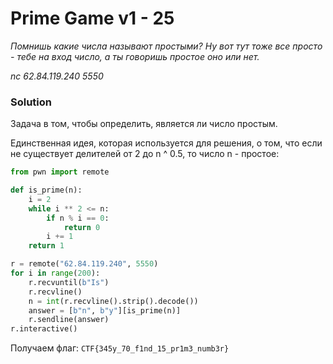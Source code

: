 # Prime Game v1 - 25
_Помнишь какие числа называют простыми? Ну вот тут тоже все просто - тебе на вход число, а ты говоришь простое оно или нет._

_nc 62.84.119.240 5550_

### Solution
Задача в том, чтобы определить, является ли число простым.

Единственная идея, которая используется для решения, о том, что если не существует делителей от 2 до n ^ 0.5, то число n - простое:

```python
from pwn import remote

def is_prime(n):
    i = 2
    while i ** 2 <= n:
        if n % i == 0:
            return 0
        i += 1
    return 1

r = remote("62.84.119.240", 5550)
for i in range(200):
    r.recvuntil(b"Is")
    r.recvline()
    n = int(r.recvline().strip().decode())
    answer = [b"n", b"y"][is_prime(n)]
    r.sendline(answer)
r.interactive()
```

Получаем флаг: `CTF{345y_70_f1nd_15_pr1m3_numb3r}`